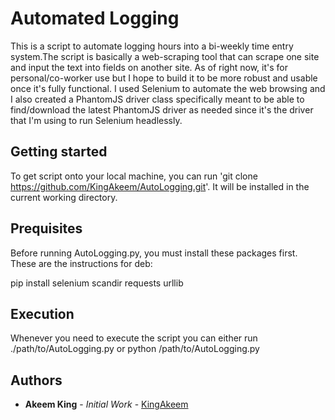 # Automated Logging
This is a script to automate logging hours into a bi-weekly time entry system.The script is basically a web-scraping tool that can scrape one site and input the text into fields on another site. As of right now, it's for personal/co-worker use but I hope to build it to be more robust and usable once it's fully functional. I used Selenium to automate the web browsing and I also created a PhantomJS driver class specifically meant to be able to find/download the latest PhantomJS driver as needed since it's the driver that I'm using to run Selenium headlessly.


## Getting started

To get script onto your local machine, you can run 'git clone https://github.com/KingAkeem/AutoLogging.git'. It will be installed in the current working directory. 

## Prequisites

Before running AutoLogging.py, you must install these packages first. These are the instructions for deb:

pip install selenium scandir requests urllib

## Execution

Whenever you need to execute the script you can either run ./path/to/AutoLogging.py or python /path/to/AutoLogging.py


## Authors
* **Akeem King** - *Initial Work* - [KingAkeem](https://github.com/KingAkeem)


